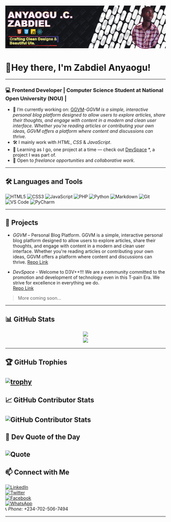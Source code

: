 <p align="center">
  <img src="./banner.png" alt="Banner" />
</p>

# 👋Hey there, I'm Zabdiel Anyaogu!

---

### 💻 Frontend Developer | Computer Science Student at National Open University (NOU) |

- 🔭 I’m currently working on: [GGVM](https://fwesh001.github.io/GGVM/)-*GGVM is a simple, interactive personal blog platform designed to allow users to explore articles, share their thoughts, and engage with content in a modern and clean user interface. Whether you're reading articles or contributing your own ideas, GGVM offers a platform where content and discussions can thrive.*
- 🛠️ I mainly work with *HTML*, *CSS* & *JavaScript*.
- 🌱 Learning as I go, one project at a time — check out [DevSpace](http://www.devspace.ct.ws)
*, a project I was part of.
- 🤝 Open to *freelance opportunities* and *collaborative work*.
---


## 🛠 Languages and Tools

![HTML5](https://img.shields.io/badge/-HTML5-E34F26?style=flat&logo=html5&logoColor=white)
![CSS3](https://img.shields.io/badge/-CSS3-1572B6?style=flat&logo=css3&logoColor=white)
![JavaScript](https://img.shields.io/badge/-JavaScript-F7DF1E?style=flat&logo=javascript&logoColor=black)
![PHP](https://img.shields.io/badge/-PHP-4F5B93?style=flat&logo=php&logoColor=white)
![Python](https://img.shields.io/badge/-Python-3776AB?style=flat&logo=python&logoColor=white)
![Markdown](https://img.shields.io/badge/-Markdown-000000?style=flat&logo=markdown&logoColor=white)
![Git](https://img.shields.io/badge/-Git-F05032?style=flat&logo=git&logoColor=white)
![VS Code](https://img.shields.io/badge/-VSCode-007ACC?style=flat&logo=visual-studio-code&logoColor=white)
![PyCharm](https://img.shields.io/badge/-PyCharm-000000?style=flat&logo=pycharm&logoColor=white)

---

## 🚀 Projects

- *GGVM* – Personal Blog Platform. 
GGVM is a simple, interactive personal blog platform designed to allow users to explore articles, share their thoughts, and engage with content in a modern and clean user interface. Whether you're reading articles or contributing your own ideas, GGVM offers a platform where content and discussions can thrive.
  [Repo Link](https://fwesh001.github.io/GGVM/)

- *DevSpace* - Welcome to D3V++!!! We are a community committed to the promotion and development of technology even in this T-pain Era. We strive for excellence in everything we do.   
  [Repo Link](http://www.devspace.ct.ws)

> More coming soon...

---

## 📊 GitHub Stats

<p align="center">
  <img src="https://github-readme-stats.vercel.app/api?username=Fwesh001&show_icons=true&theme=tokyonight" />
  <br/>
  <img src="https://github-readme-stats.vercel.app/api/top-langs/?username=Fwesh001&layout=compact&theme=tokyonight" />
</p>

---
## 🏆 GitHub Trophies

[![trophy](https://github-profile-trophy.vercel.app/?username=fwesh001&theme=tokyonight)](https://github.com/ryo-ma/github-profile-trophy)
---
## 📈 GitHub Contributor Stats

![GitHub Contributor Stats](https://github-contributor-stats.vercel.app/api?username=fwesh001&limit=5&theme=dark&combine_all_yearly_contributions=true)
---
## 💬 Dev Quote of the Day

![Quote](https://quotes-github-readme.vercel.app/api?type=horizontal&theme=radical)
---

## 📫 Connect with Me

[![LinkedIn](https://img.shields.io/badge/LinkedIn-blue?style=flat&logo=linkedin)](https://linkedin.com/in/zabdielanyaogu)  
[![Twitter](https://img.shields.io/badge/Twitter-1DA1F2?style=flat&logo=twitter&logoColor=white)](https://twitter.com/zabdiel_dev)  
[![Facebook](https://img.shields.io/badge/Facebook-1877F2?style=flat&logo=facebook&logoColor=white)](https://facebook.com/your-facebook-username)  
[![WhatsApp](https://img.shields.io/badge/WhatsApp-25D366?style=flat&logo=whatsapp&logoColor=white)](https://wa.me/2347025067494)  
📞 *Phone:* +234-702-506-7494

---

